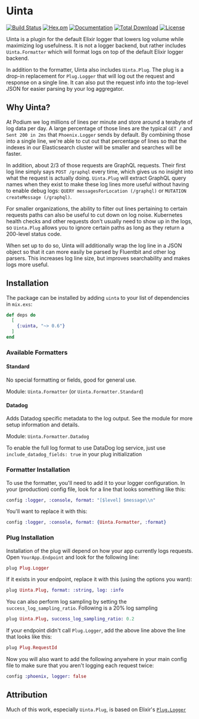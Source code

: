 # Uinta

[![Build Status](https://github.com/podium/uinta/actions/workflows/ci.yml/badge.svg)](https://github.com/podium/uinta/actions/workflows/ci.yml) [![Hex.pm](https://img.shields.io/hexpm/v/uinta.svg)](https://hex.pm/packages/uinta) [![Documentation](https://img.shields.io/badge/documentation-gray)](https://hexdocs.pm/uinta)
[![Total Download](https://img.shields.io/hexpm/dt/uinta.svg)](https://hex.pm/packages/uinta)
[![License](https://img.shields.io/hexpm/l/uinta.svg)](https://github.com/podium/uinta/blob/master/LICENSE.md)

Uinta is a plugin for the default Elixir logger that lowers log volume while
maximizing log usefulness. It is not a logger backend, but rather includes
`Uinta.Formatter` which will format logs on top of the default Elixir logger
backend.

In addition to the formatter, Uinta also includes `Uinta.Plug`. The plug is a
drop-in replacement for `Plug.Logger` that will log out the request and response
on a single line. It can also put the request info into the top-level JSON for
easier parsing by your log aggregator.

## Why Uinta?

At Podium we log millions of lines per minute and store around a terabyte of log
data per day. A large percentage of those lines are the typical `GET /` and
`Sent 200 in 2ms` that `Phoenix.Logger` sends by default. By combining those
into a single line, we're able to cut out that percentage of lines so that the
indexes in our Elasticsearch cluster will be smaller and searches will be
faster.

In addition, about 2/3 of those requests are GraphQL requests. Their first log
line simply says `POST /graphql` every time, which gives us no insight into what
the request is actually doing. `Uinta.Plug` will extract GraphQL query names
when they exist to make these log lines more useful without having to enable
debug logs: `QUERY messagesForLocation (/graphql)` or `MUTATION createMessage (/graphql)`.

For smaller organizations, the ability to filter out lines pertaining to certain
requests paths can also be useful to cut down on log noise. Kubernetes health
checks and other requests don't usually need to show up in the logs, so
`Uinta.Plug` allows you to ignore certain paths as long as they return a
200-level status code.

When set up to do so, Uinta will additionally wrap the log line in a JSON object
so that it can more easily be parsed by Fluentbit and other log parsers. This
increases log line size, but improves searchability and makes logs more useful.

## Installation

The package can be installed by adding `uinta` to your list of dependencies in
`mix.exs`:

```elixir
def deps do
  [
    {:uinta, "~> 0.6"}
  ]
end
```

### Available Formatters

#### Standard

No special formatting or fields, good for general use.

Module: `Uinta.Formatter` (or `Uinta.Formatter.Standard`)

#### Datadog

Adds Datadog specific metadata to the log output. See the module for more setup information and details.

Module: `Uinta.Formatter.Datadog`

To enable the full log format to use DataDog log service, just use `include_datadog_fields: true` in your plug initialization

### Formatter Installation

To use the formatter, you'll need to add it to your logger configuration. In
your (production) config file, look for a line that looks something like
this:

```elixir
config :logger, :console, format: "[$level] $message\\n"
```

You'll want to replace it with this:

```elixir
config :logger, :console, format: {Uinta.Formatter, :format}
```

### Plug Installation

Installation of the plug will depend on how your app currently logs requests.
Open `YourApp.Endpoint` and look for the following line:

```elixir
plug Plug.Logger
```

If it exists in your endpoint, replace it with this (using the options you
want):

```elixir
plug Uinta.Plug, format: :string, log: :info
```

You can also perform log sampling by setting the `success_log_sampling_ratio`. Following is a 20% log sampling

```elixir
plug Uinta.Plug, success_log_sampling_ratio: 0.2
```

If your endpoint didn't call `Plug.Logger`, add the above line above the line
that looks like this:

```elixir
plug Plug.RequestId
```

Now you will also want to add the following anywhere in your main config file to
make sure that you aren't logging each request twice:

```elixir
config :phoenix, logger: false
```

## Attribution

Much of this work, especially `Uinta.Plug`, is based on Elixir's
[`Plug.Logger`](https://github.com/elixir-plug/plug/blob/v1.9.0/lib/plug/logger.ex)
